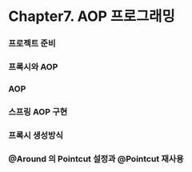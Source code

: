 # Chapter7. AOP 프로그래밍 
### 프로젝트 준비
### 프록시와 AOP 
### AOP 
### 스프링 AOP 구현 
### 프록시 생성방식
### @Around 의 Pointcut 설정과 @Pointcut 재사용